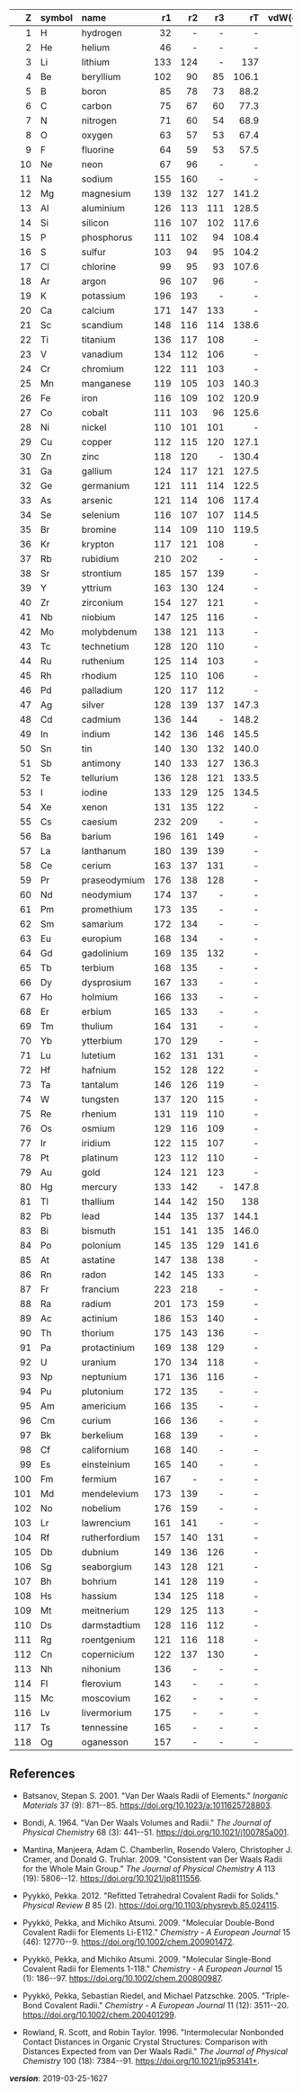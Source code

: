 | Z   | symbol | name          | r1    | r2    | r3    | rT    | vdW(calc) | vdW(cryst)   | vdW(eq) |
| ---:|:------ |:------------- | -----:| -----:| -----:| -----:| ---------:| ------------:| -------:|
|   1 | H      | hydrogen      | 32    | -     | -     | -     | 110       | -            | -       |
|   2 | He     | helium        | 46    | -     | -     | -     | 140       | -            | -       |
|   3 | Li     | lithium       | 133   | 124   | -     | 137   | 181       | 220          | 263     |
|   4 | Be     | beryllium     | 102   | 90    | 85    | 106.1 | 153       | 190          | 223     |
|   5 | B      | boron         | 85    | 78    | 73    | 88.2  | 192       | 180          | 205     |
|   6 | C      | carbon        | 75    | 67    | 60    | 77.3  | 170       | 170          | 196     |
|   7 | N      | nitrogen      | 71    | 60    | 54    | 68.9  | 155       | 160          | 179     |
|   8 | O      | oxygen        | 63    | 57    | 53    | 67.4  | 152       | 155          | 171     |
|   9 | F      | fluorine      | 64    | 59    | 53    | 57.5  | 147       | 150          | 165     |
|  10 | Ne     | neon          | 67    | 96    | -     | -     | 154       | 240          | -       |
|  11 | Na     | sodium        | 155   | 160   | -     | -     | 227       | 220          | 277     |
|  12 | Mg     | magnesium     | 139   | 132   | 127   | 141.2 | 173       | 210          | 242     |
|  13 | Al     | aluminium     | 126   | 113   | 111   | 128.5 | 184       | 210          | 240     |
|  14 | Si     | silicon       | 116   | 107   | 102   | 117.6 | 210       | 210          | 226     |
|  15 | P      | phosphorus    | 111   | 102   | 94    | 108.4 | 180       | 195          | 214     |
|  16 | S      | sulfur        | 103   | 94    | 95    | 104.2 | 180       | 180          | 206     |
|  17 | Cl     | chlorine      | 99    | 95    | 93    | 107.6 | 175       | 180          | 205     |
|  18 | Ar     | argon         | 96    | 107   | 96    | -     | 188       | -            | -       |
|  19 | K      | potassium     | 196   | 193   | -     | -     | 275       | 280          | 302     |
|  20 | Ca     | calcium       | 171   | 147   | 133   | -     | 231       | 240          | 278     |
|  21 | Sc     | scandium      | 148   | 116   | 114   | 138.6 | -         | 230          | 262     |
|  22 | Ti     | titanium      | 136   | 117   | 108   | -     | -         | 215          | 244     |
|  23 | V      | vanadium      | 134   | 112   | 106   | -     | -         | 205          | 227     |
|  24 | Cr     | chromium      | 122   | 111   | 103   | -     | -         | 205          | 223     |
|  25 | Mn     | manganese     | 119   | 105   | 103   | 140.3 | -         | 205          | 225     |
|  26 | Fe     | iron          | 116   | 109   | 102   | 120.9 | -         | 205          | 227     |
|  27 | Co     | cobalt        | 111   | 103   | 96    | 125.6 | -         | 200          | 225     |
|  28 | Ni     | nickel        | 110   | 101   | 101   | -     | -         | 200          | 223     |
|  29 | Cu     | copper        | 112   | 115   | 120   | 127.1 | -         | 200          | 227     |
|  30 | Zn     | zinc          | 118   | 120   | -     | 130.4 | -         | 210          | 224     |
|  31 | Ga     | gallium       | 124   | 117   | 121   | 127.5 | 187       | 210          | 241     |
|  32 | Ge     | germanium     | 121   | 111   | 114   | 122.5 | 211       | 210          | 232     |
|  33 | As     | arsenic       | 121   | 114   | 106   | 117.4 | 185       | 205          | 225     |
|  34 | Se     | selenium      | 116   | 107   | 107   | 114.5 | 190       | 190          | 218     |
|  35 | Br     | bromine       | 114   | 109   | 110   | 119.5 | 183       | 190          | 210     |
|  36 | Kr     | krypton       | 117   | 121   | 108   | -     | 202       | -            | -       |
|  37 | Rb     | rubidium      | 210   | 202   | -     | -     | 303       | 290          | 315     |
|  38 | Sr     | strontium     | 185   | 157   | 139   | -     | 249       | 255          | 294     |
|  39 | Y      | yttrium       | 163   | 130   | 124   | -     | -         | 240          | 271     |
|  40 | Zr     | zirconium     | 154   | 127   | 121   | -     | -         | 230          | 257     |
|  41 | Nb     | niobium       | 147   | 125   | 116   | -     | -         | 215          | 246     |
|  42 | Mo     | molybdenum    | 138   | 121   | 113   | -     | -         | 210          | 239     |
|  43 | Tc     | technetium    | 128   | 120   | 110   | -     | -         | 205          | 237     |
|  44 | Ru     | ruthenium     | 125   | 114   | 103   | -     | -         | 205          | 237     |
|  45 | Rh     | rhodium       | 125   | 110   | 106   | -     | -         | 200          | 232     |
|  46 | Pd     | palladium     | 120   | 117   | 112   | -     | -         | 205          | 235     |
|  47 | Ag     | silver        | 128   | 139   | 137   | 147.3 | -         | 210          | 237     |
|  48 | Cd     | cadmium       | 136   | 144   | -     | 148.2 | -         | 220          | 237     |
|  49 | In     | indium        | 142   | 136   | 146   | 145.5 | 193       | 220          | 253     |
|  50 | Sn     | tin           | 140   | 130   | 132   | 140.0 | 217       | 225          | 246     |
|  51 | Sb     | antimony      | 140   | 133   | 127   | 136.3 | 206       | 220          | 241     |
|  52 | Te     | tellurium     | 136   | 128   | 121   | 133.5 | 206       | 210          | 236     |
|  53 | I      | iodine        | 133   | 129   | 125   | 134.5 | 198       | 210          | 222     |
|  54 | Xe     | xenon         | 131   | 135   | 122   | -     | 216       | -            | -       |
|  55 | Cs     | caesium       | 232   | 209   | -     | -     | 343       | 300          | 330     |
|  56 | Ba     | barium        | 196   | 161   | 149   | -     | 268       | 270          | 305     |
|  57 | La     | lanthanum     | 180   | 139   | 139   | -     | -         | 250          | 281     |
|  58 | Ce     | cerium        | 163   | 137   | 131   | -     | -         | -            | -       |
|  59 | Pr     | praseodymium  | 176   | 138   | 128   | -     | -         | -            | -       |
|  60 | Nd     | neodymium     | 174   | 137   | -     | -     | -         | -            | -       |
|  61 | Pm     | promethium    | 173   | 135   | -     | -     | -         | -            | -       |
|  62 | Sm     | samarium      | 172   | 134   | -     | -     | -         | -            | -       |
|  63 | Eu     | europium      | 168   | 134   | -     | -     | -         | -            | -       |
|  64 | Gd     | gadolinium    | 169   | 135   | 132   | -     | -         | -            | -       |
|  65 | Tb     | terbium       | 168   | 135   | -     | -     | -         | -            | -       |
|  66 | Dy     | dysprosium    | 167   | 133   | -     | -     | -         | -            | -       |
|  67 | Ho     | holmium       | 166   | 133   | -     | -     | -         | -            | -       |
|  68 | Er     | erbium        | 165   | 133   | -     | -     | -         | -            | -       |
|  69 | Tm     | thulium       | 164   | 131   | -     | -     | -         | -            | -       |
|  70 | Yb     | ytterbium     | 170   | 129   | -     | -     | -         | -            | -       |
|  71 | Lu     | lutetium      | 162   | 131   | 131   | -     | -         | -            | -       |
|  72 | Hf     | hafnium       | 152   | 128   | 122   | -     | -         | 225          | 252     |
|  73 | Ta     | tantalum      | 146   | 126   | 119   | -     | -         | 220          | 242     |
|  74 | W      | tungsten      | 137   | 120   | 115   | -     | -         | 210          | 236     |
|  75 | Re     | rhenium       | 131   | 119   | 110   | -     | -         | 205          | 235     |
|  76 | Os     | osmium        | 129   | 116   | 109   | -     | -         | 200          | 233     |
|  77 | Ir     | iridium       | 122   | 115   | 107   | -     | -         | 200          | 234     |
|  78 | Pt     | platinum      | 123   | 112   | 110   | -     | -         | 205          | 237     |
|  79 | Au     | gold          | 124   | 121   | 123   | -     | -         | 210          | 241     |
|  80 | Hg     | mercury       | 133   | 142   | -     | 147.8 | -         | 205          | 225     |
|  81 | Tl     | thallium      | 144   | 142   | 150   | 138   | 196       | 220          | 253     |
|  82 | Pb     | lead          | 144   | 135   | 137   | 144.1 | 202       | 230          | 253     |
|  83 | Bi     | bismuth       | 151   | 141   | 135   | 146.0 | 207       | 230          | 252     |
|  84 | Po     | polonium      | 145   | 135   | 129   | 141.6 | 197       | -            | -       |
|  85 | At     | astatine      | 147   | 138   | 138   | -     | 202       | -            | -       |
|  86 | Rn     | radon         | 142   | 145   | 133   | -     | 220       | -            | -       |
|  87 | Fr     | francium      | 223   | 218   | -     | -     | 348       | -            | -       |
|  88 | Ra     | radium        | 201   | 173   | 159   | -     | 283       | -            | -       |
|  89 | Ac     | actinium      | 186   | 153   | 140   | -     | -         | -            | -       |
|  90 | Th     | thorium       | 175   | 143   | 136   | -     | -         | 240          | 275     |
|  91 | Pa     | protactinium  | 169   | 138   | 129   | -     | -         | -            | -       |
|  92 | U      | uranium       | 170   | 134   | 118   | -     | -         | 230          | 265     |
|  93 | Np     | neptunium     | 171   | 136   | 116   | -     | -         | -            | -       |
|  94 | Pu     | plutonium     | 172   | 135   | -     | -     | -         | -            | -       |
|  95 | Am     | americium     | 166   | 135   | -     | -     | -         | -            | -       |
|  96 | Cm     | curium        | 166   | 136   | -     | -     | -         | -            | -       |
|  97 | Bk     | berkelium     | 168   | 139   | -     | -     | -         | -            | -       |
|  98 | Cf     | californium   | 168   | 140   | -     | -     | -         | -            | -       |
|  99 | Es     | einsteinium   | 165   | 140   | -     | -     | -         | -            | -       |
| 100 | Fm     | fermium       | 167   | -     | -     | -     | -         | -            | -       |
| 101 | Md     | mendelevium   | 173   | 139   | -     | -     | -         | -            | -       |
| 102 | No     | nobelium      | 176   | 159   | -     | -     | -         | -            | -       |
| 103 | Lr     | lawrencium    | 161   | 141   | -     | -     | -         | -            | -       |
| 104 | Rf     | rutherfordium | 157   | 140   | 131   | -     | -         | -            | -       |
| 105 | Db     | dubnium       | 149   | 136   | 126   | -     | -         | -            | -       |
| 106 | Sg     | seaborgium    | 143   | 128   | 121   | -     | -         | -            | -       |
| 107 | Bh     | bohrium       | 141   | 128   | 119   | -     | -         | -            | -       |
| 108 | Hs     | hassium       | 134   | 125   | 118   | -     | -         | -            | -       |
| 109 | Mt     | meitnerium    | 129   | 125   | 113   | -     | -         | -            | -       |
| 110 | Ds     | darmstadtium  | 128   | 116   | 112   | -     | -         | -            | -       |
| 111 | Rg     | roentgenium   | 121   | 116   | 118   | -     | -         | -            | -       |
| 112 | Cn     | copernicium   | 122   | 137   | 130   | -     | -         | -            | -       |
| 113 | Nh     | nihonium      | 136   | -     | -     | -     | -         | -            | -       |
| 114 | Fl     | flerovium     | 143   | -     | -     | -     | -         | -            | -       |
| 115 | Mc     | moscovium     | 162   | -     | -     | -     | -         | -            | -       |
| 116 | Lv     | livermorium   | 175   | -     | -     | -     | -         | -            | -       |
| 117 | Ts     | tennessine    | 165   | -     | -     | -     | -         | -            | -       |
| 118 | Og     | oganesson     | 157   | -     | -     | -     | -         | -            | -       |

## References
* Batsanov, Stepan S. 2001. "Van Der Waals Radii of Elements." *Inorganic
Materials* 37 (9): 871--85. <https://doi.org/10.1023/a:1011625728803>.

* Bondi, A. 1964. "Van Der Waals Volumes and Radii." *The Journal of
Physical Chemistry* 68 (3): 441--51.
<https://doi.org/10.1021/j100785a001>.

* Mantina, Manjeera, Adam C. Chamberlin, Rosendo Valero, Christopher J.
Cramer, and Donald G. Truhlar. 2009. "Consistent van Der Waals Radii for
the Whole Main Group." *The Journal of Physical Chemistry A* 113 (19):
5806--12. <https://doi.org/10.1021/jp8111556>.

* Pyykkö, Pekka. 2012. "Refitted Tetrahedral Covalent Radii for Solids."
*Physical Review B* 85 (2).
<https://doi.org/10.1103/physrevb.85.024115>.

* Pyykkö, Pekka, and Michiko Atsumi. 2009. "Molecular Double-Bond
Covalent Radii for Elements Li-E112." *Chemistry - A European Journal*
15 (46): 12770--9. <https://doi.org/10.1002/chem.200901472>.

* Pyykkö, Pekka, and Michiko Atsumi. 2009. "Molecular Single-Bond Covalent Radii for Elements
1-118." *Chemistry - A European Journal* 15 (1): 186--97.
<https://doi.org/10.1002/chem.200800987>.

* Pyykkö, Pekka, Sebastian Riedel, and Michael Patzschke. 2005.
"Triple-Bond Covalent Radii." *Chemistry - A European Journal* 11 (12):
3511--20. <https://doi.org/10.1002/chem.200401299>.

* Rowland, R. Scott, and Robin Taylor. 1996. "Intermolecular Nonbonded
Contact Distances in Organic Crystal Structures: Comparison with
Distances Expected from van Der Waals Radii." *The Journal of Physical
Chemistry* 100 (18): 7384--91. <https://doi.org/10.1021/jp953141+>.


___version___: 2019-03-25-1627
